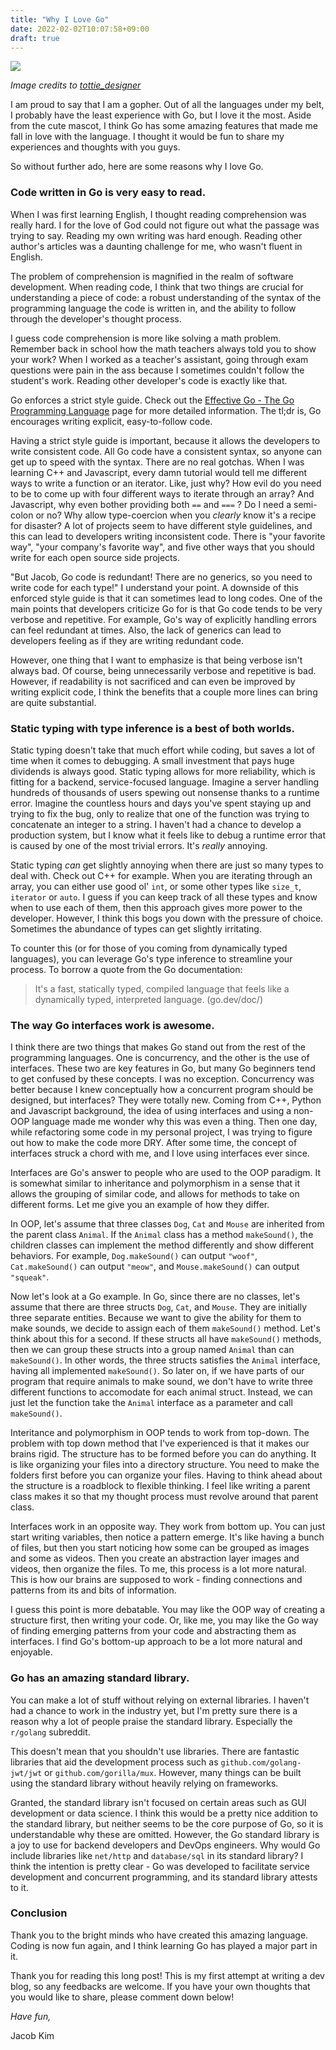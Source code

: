 ```yaml
---
title: "Why I Love Go"
date: 2022-02-02T10:07:58+09:00
draft: true
---
```


![](https://i.pinimg.com/originals/02/df/4c/02df4c88cf17b27aba84666a789904b8.jpg)

<em>Image credits to [tottie_designer](https://twitter.com/tottie_designer/status/1086298754624380928?cxt=HHwWgICv1ce9p5MeAAAA)</em>



I am proud to say that I am a gopher. Out of all the languages under my belt, I probably have the least experience with Go, but I love it the most. Aside from the cute mascot, I think Go has some amazing features that made me fall in love with the language. I thought it would be fun to share my experiences and thoughts with you guys.

So without further ado, here are some reasons why I love Go.

### Code written in Go is very easy to read.

When I was first learning English, I thought reading comprehension was really hard. I for the love of God could not figure out what the passage was trying to say. Reading my own writing was hard enough. Reading other author's articles was a daunting challenge for me, who wasn't fluent in English.

The problem of comprehension is magnified in the realm of software development. When reading code, I think that two things are crucial for understanding a piece of code: a robust understanding of the syntax of the programming language the code is written in, and the ability to follow through the developer's thought process.

I guess code comprehension is more like solving a math problem. Remember back in school how the math teachers always told you to show your work? When I worked as a teacher's assistant, going through exam questions were pain in the ass because I sometimes couldn't follow the student's work. Reading other developer's code is exactly like that.

Go enforces a strict style guide. Check out the [Effective Go - The Go Programming Language](https://go.dev/doc/effective_go) page for more detailed information. The tl;dr is, Go encourages writing explicit, easy-to-follow code.

Having a strict style guide is important, because it allows the developers to write consistent code. All Go code have a consistent syntax, so anyone can get up to speed with the syntax. There are no real gotchas. When I was learning C++ and Javascript, every damn tutorial would tell me different ways to write a function or an iterator. Like, just why? How evil do you need to be to come up with four different ways to iterate through an array? And Javascript, why even bother providing both `==` and `===` ? Do I need a semi-colon or no? Why allow type-coercion when you *clearly* know it's a recipe for disaster? A lot of projects seem to have different style guidelines, and this can lead to developers writing inconsistent code. There is "your favorite way", "your company's favorite way", and five other ways that you should write for each open source side projects.

"But Jacob, Go code is redundant! There are no generics, so you need to write code for each type!" I understand your point. A downside of this enforced style guide is that it can sometimes lead to long codes. One of the main points that developers criticize Go for is that Go code tends to be very verbose and repetitive. For example, Go's way of explicitly handling errors can feel redundant at times. Also, the lack of generics can lead to developers feeling as if they are writing redundant code.

However, one thing that I want to emphasize is that being verbose isn't always bad. Of course, being unnecessarily verbose and repetitive is bad. However, if readability is not sacrificed and can even be improved by writing explicit code, I think the benefits that a couple more lines can bring are quite substantial.

### Static typing with type inference is a best of both worlds.

Static typing doesn't take that much effort while coding, but saves a lot of time when it comes to debugging. A small investment that pays huge dividends is always good. Static typing allows for more reliability, which is fitting for a backend, service-focused language. Imagine a server handling hundreds of thousands of users spewing out nonsense thanks to a runtime error. Imagine the countless hours and days you've spent staying up and trying to fix the bug, only to realize that one of the function was trying to concatenate an integer to a string. I haven't had a chance to develop a production system, but I know what it feels like to debug a runtime error that is caused by one of the most trivial errors. It's *really* annoying.

Static typing *can* get slightly annoying when there are just so many types to deal with. Check out C++ for example. When you are iterating through an array, you can either use good ol' `int`, or some other types like `size_t`, `iterator` or `auto`. I guess if you can keep track of all these types and know when to use each of them, then this approach gives more power to the developer. However, I think this bogs you down with the pressure of choice. Sometimes the abundance of types can get slightly irritating.

To counter this (or for those of you coming from dynamically typed languages), you can leverage Go's type inference to streamline your process. To borrow a quote from the Go documentation:

> It's a fast, statically typed, compiled language that feels like a dynamically typed, interpreted language. (go.dev/doc/)

### The way Go interfaces work is awesome.

I think there are two things that makes Go stand out from the rest of the programming languages. One is concurrency, and the other is the use of interfaces. These two are key features in Go, but many Go beginners tend to get confused by these concepts. I was no exception. Concurrency was better because I knew conceptually how a concurrent program should be designed, but interfaces? They were totally new. Coming from C++, Python and Javascript background, the idea of using interfaces and using a non-OOP language made me wonder why this was even a thing. Then one day, while refactoring some code in my personal project, I was trying to figure out how to make the code more DRY. After some time, the concept of interfaces struck a chord with me, and I love using interfaces ever since.

Interfaces are Go's answer to people who are used to the OOP paradigm. It is somewhat similar to inheritance and polymorphism in a sense that it allows the grouping of similar code, and allows for methods to take on different forms. Let me give you an example of how they differ.

In OOP, let's assume that three classes `Dog`, `Cat` and `Mouse` are inherited from the parent class `Animal`. If the `Animal` class has a method `makeSound()`, the children classes can implement the method differently and show different behaviors. For example, `Dog.makeSound()` can output `"woof"`, `Cat.makeSound()` can output `"meow"`, and `Mouse.makeSound()` can output `"squeak"`.

Now let's look at a Go example. In Go, since there are no classes, let's assume that there are three structs `Dog`, `Cat`, and `Mouse`. They are initially three separate entities. Because we want to give the ability for them to make sounds, we decide to assign each of them `makeSound()` method. Let's think about this for a second. If these structs all have `makeSound()` methods, then we can group these structs into a group named `Animal` than can `makeSound()`. In other words, the three structs satisfies the `Animal` interface, having all implemented `makeSound()`. So later on, if we have parts of our program that require animals to make sound, we don't have to write three different functions to accomodate for each animal struct. Instead, we can just let the function take the `Animal` interface as a parameter and call `makeSound()`.

Interitance and polymorphism in OOP tends to work from top-down. The problem with top down method that I've experienced is that it makes our brains rigid. The structure has to be formed before you can do anything. It is like organizing your files into a directory structure. You need to make the folders first before you can organize your files. Having to think ahead about the structure is a roadblock to flexible thinking. I feel like writing a parent class makes it so that my thought process must revolve around that parent class.

Interfaces work in an opposite way. They work from bottom up. You can just start writing variables, then notice a pattern emerge. It's like having a bunch of files, but then you start noticing how some can be grouped as images and some as videos. Then you create an abstraction layer images and videos, then organize the files. To me, this process is a lot more natural. This is how our brains are supposed to work - finding connections and patterns from its and bits of information.

I guess this point is more debatable. You may like the OOP way of creating a structure first, then writing your code. Or, like me, you may like the Go way of finding emerging patterns from your code and abstracting them as interfaces. I find Go's bottom-up approach to be a lot more natural and enjoyable.

### Go has an amazing standard library.

You can make a lot of stuff without relying on external libraries. I haven't had a chance to work in the industry yet, but I'm pretty sure there is a reason why a lot of people praise the standard library. Especially the `r/golang` subreddit.

This doesn't mean that you shouldn't use libraries. There are fantastic libraries that aid the development process such as `github.com/golang-jwt/jwt` or `github.com/gorilla/mux`. However, many things can be built using the standard library without heavily relying on frameworks.

Granted, the standard library isn't focused on certain areas such as GUI development or data science. I think this would be a pretty nice addition to the standard library, but neither seems to be the core purpose of Go, so it is understandable why these are omitted. However, the Go standard library is a joy to use for backend developers and DevOps engineers. Why would Go include libraries like `net/http` and `database/sql` in its standard library? I think the intention is pretty clear - Go was developed to facilitate service development and concurrent programming, and its standard library attests to it.

### Conclusion

Thank you to the bright minds who have created this amazing language. Coding is now fun again, and I think learning Go has played a major part in it.

Thank you for reading this long post! This is my first attempt at writing a dev blog, so any feedbacks are welcome. If you have your own thoughts that you would like to share, please comment down below!

*Have fun,*

Jacob Kim
